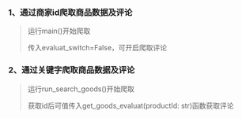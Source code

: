 ### 1、通过商家id爬取商品数据及评论

> 运行main()开始爬取
> 
> 传入evaluat_switch=False，可开启爬取评论

### 2、通过关键字爬取商品数据及评论

>  运行run_search_goods()开始爬取
>
> 获取id后可值传入get_goods_evaluat(productId: str)函数获取评论
